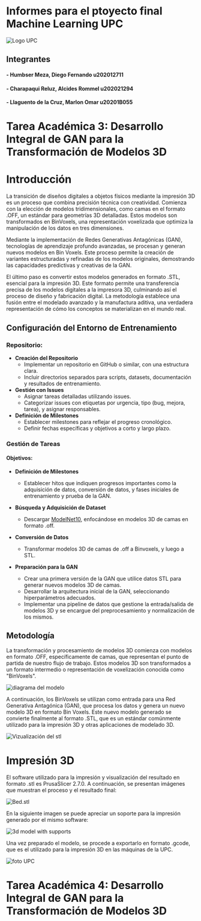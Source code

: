 # Informes para el ptoyecto final Machine Learning UPC

![Logo UPC](https://th.bing.com/th/id/OIP.uI-98YWzIvsuhXVyKRkv9gHaHk?pid=ImgDet&rs=1)

## Integrantes
#### - Humbser Meza, Diego Fernando		u202012711
#### - Charapaqui Reluz, Alcides Rommel		u202021294
#### - Llaguento de la Cruz, Marlon Omar		u20201B055

# Tarea Académica 3: Desarrollo Integral de GAN para la Transformación de Modelos 3D

# Introducción

La transición de diseños digitales a objetos físicos mediante la impresión 3D es un proceso que combina precisión técnica con creatividad. Comienza con la elección de modelos tridimensionales, como camas en el formato .OFF, un estándar para geometrías 3D detalladas. Estos modelos son transformados en BinVoxels, una representación voxelizada que optimiza la manipulación de los datos en tres dimensiones.

Mediante la implementación de Redes Generativas Antagónicas (GAN), tecnologías de aprendizaje profundo avanzadas, se procesan y generan nuevos modelos en Bin Voxels. Este proceso permite la creación de variantes estructuradas y refinadas de los modelos originales, demostrando las capacidades predictivas y creativas de la GAN.

El último paso es convertir estos modelos generados en formato .STL, esencial para la impresión 3D. Este formato permite una transferencia precisa de los modelos digitales a la impresora 3D, culminando así el proceso de diseño y fabricación digital. La metodología establece una fusión entre el modelado avanzado y la manufactura aditiva, una verdadera representación de cómo los conceptos se materializan en el mundo real.


## Configuración del Entorno de Entrenamiento

### Repositorio:
- **Creación del Repositorio**
  - Implementar un repositorio en GitHub o similar, con una estructura clara.
  - Incluir directorios separados para scripts, datasets, documentación y resultados de entrenamiento.
- **Gestión con Issues**
  - Asignar tareas detalladas utilizando issues.
  - Categorizar issues con etiquetas por urgencia, tipo (bug, mejora, tarea), y asignar responsables.
- **Definición de Milestones**
  - Establecer milestones para reflejar el progreso cronológico.
  - Definir fechas específicas y objetivos a corto y largo plazo.

### Gestión de Tareas

#### Objetivos:

- **Definición de Milestones**
  - Establecer hitos que indiquen progresos importantes como la adquisición de datos, conversión de datos, y fases iniciales de entrenamiento y prueba de la GAN.

- **Búsqueda y Adquisición de Dataset**
  - Descargar [ModelNet10](https://vision.princeton.edu/projects/2014/3DShapeNets/ModelNet10.zip), enfocándose en modelos 3D de camas en formato .off.

- **Conversión de Datos**
  - Transformar modelos 3D de camas de .off a Binvoxels, y luego a STL.

- **Preparación para la GAN**
  - Crear una primera versión de la GAN que utilice datos STL para generar nuevos modelos 3D de camas.
  - Desarrollar la arquitectura inicial de la GAN, seleccionando hiperparámetros adecuados.
  - Implementar una pipeline de datos que gestione la entrada/salida de modelos 3D y se encargue del preprocesamiento y normalización de los mismos.

## Metodología

La transformación y procesamiento de modelos 3D comienza con modelos en formato .OFF, específicamente de camas, que representan el punto de partida de nuestro flujo de trabajo. Estos modelos 3D son transformados a un formato intermedio o representación de voxelización conocida como "BinVoxels".

![diagrama del modelo](https://cdn.discordapp.com/attachments/1159637113541759146/1177698207573217341/ditfFBumg.png?ex=657373ed&is=6560feed&hm=34de3fbebdc0412c6828b66c2e16a1daab1f50b30790425c72acc220a1bdba57&)

A continuación, los BinVoxels se utilizan como entrada para una Red Generativa Antagónica (GAN), que procesa los datos y genera un nuevo modelo 3D en formato Bin Voxels. Este nuevo modelo generado se convierte finalmente al formato .STL, que es un estándar comúnmente utilizado para la impresión 3D y otras aplicaciones de modelado 3D.

![Vizualización del stl](https://cdn.discordapp.com/attachments/1159637113541759146/1177720245608267806/bed_0001_0.5_-0.5_0_3.png?ex=65738873&is=65611373&hm=382008d12db50d9675c04b8dfa49d0c91a2cf0725c42332a6123e6dc6d98de93&)

# Impresión 3D

El software utilizado para la impresión y visualización del resultado en formato .stl es PrusaSlicer 2.7.0. A continuación, se presentan imágenes que muestran el proceso y el resultado final:

![Bed.stl](https://cdn.discordapp.com/attachments/1159637113541759146/1177725721519591556/image.png?ex=65738d8d&is=6561188d&hm=4d80a46dca56054fae3a1771c064bedbbcbcdc6bd393eaed010d7eab87413998&)

En la siguiente imagen se puede apreciar un soporte para la impresión generado por el mismo software:

![3d model with supports](https://cdn.discordapp.com/attachments/1159637113541759146/1177726994859962388/image.png?ex=65738ebc&is=656119bc&hm=3da52e78c7ee0d25172e8163f393943c146f32d8e4588da65df030fa9a0d6a39&)

Una vez preparado el modelo, se procede a exportarlo en formato .gcode, que es el utilizado para la impresión 3D en las máquinas de la UPC.

![foto UPC](https://cdn.discordapp.com/attachments/1159637113541759146/1177729941383680120/IMG_0097_3.jpg?ex=6573917b&is=65611c7b&hm=b25d688b3e1b3b39c170f3a75494aae95b0619bcba5d8e3501fe4f9a75331da5&)

# Tarea Académica 4: Desarrollo Integral de GAN para la Transformación de Modelos 3D
